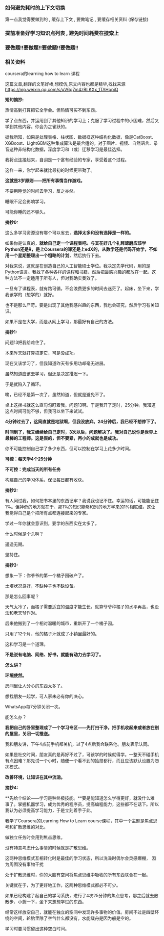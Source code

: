 ### 如何避免耗时的上下文切换

第一点我觉得要做到的 , 缓存上下文 ,  要做笔记 , 要缓存相关资料 (保存链接)



### 提前准备好学习知识点列表 , 避免时间耗费在搜索上

### 要做题!!要做题!!要做题!!要做题!!



### 相关资料 



coursera的learning how to learn 课程

这篇文章,翻译的文笔好棒,想模仿,原文内容也都是精华,找找来源 https://mp.weixin.qq.com/s/uV6g7m4zBLKXx_1TAHopiQ 



**短句摘抄:**

热情高到打算把它全学会。但热情可买不到东西。

学了点东西，并运用到了其他知识的学习上；克服了学习过程中的小困难，然后又学到其他内容。你会为之雀跃的。



据我所知，如果是处理表格、柱状图、数据框这种结构化数据，像是CatBoost、XGBoost、LightGBM这种集成算法是最合适的。对于图片、视频、自然语言、录音这种非结构化数据，深度学习和（或）迁移学习是最佳选择。

我将点连接起来，自诩是一个富有经验的专家，享受着这个过程。

这样一来，你学起来就比最初的时候更带劲了。

**这就是3岁原则——把所有事情当作游戏。** 



不要用睡觉的时间去学习，反之亦然。

睡眠不足会影响学习。

可能你睡的还不够久。



**摘抄0:**

这么多学习资源没有哪个可以省去，**选择太多和没有选择是一样的。**

如果你是认真的，**就给自己定一个课程表吧。**与其花好几个礼拜琢磨应该学Python还是R，是上Coursera的课还是上edX的，从数学还是代码开始学，不如**用一个星期整理出一个粗略的计划**，然后执行下去。

对我来说，这就是在创造自己的人工智能硕士学位。我决定先学代码，用的是Python语言。我找了各种各样的课程和书籍，然后把最感兴趣的都放在一起。这种方法不一定适用于所有人，但对我确实奏效了。

一旦有了课程表，就有路可循，不会浪费更多的时间去迷茫了。起床，坐下来，学我该学的（想学的）就好。

也不是那么严苛。要是出现了其他我感兴趣的东西，我也会研究，然后学习有关知识。

如果不是在大学，而是从网上学习，那最好有自己的方法。



**摘抄1:**

问题13把我给难住了。

本来昨天就打算搞定它，可是没成功。

现在又该学习了，但我知道昨天有多用功却毫无进展。

虽然知道应该去学习，但还是决定推迟一下。

于是就陷入了循环。

唉，已经不是第一次了，虽然知道，但就是避免不了。

桌上这摞书就这么直勾勾盯着我。问题13啊。于是我开了定时，25分钟。我知道这点时间可能不够，但我可以坐下来试试。

**4分钟过去了，这简直就是地狱啊，但我没放弃。24分钟后，我已经不想停下了。**

**时间到了，我又继续给自己定时，3次以后，问题解决了。我对自己说你是世界上最棒的工程师。这是假的，但不要紧，再小的成就也是成功。**

你不可能控制自己学了多少东西，但可以控制在学习上花多少时间。

**可控：每天学4个25分钟**

**不可控：完成当天的所有任务**

构建自己的学习体系，保证每日都有收获。



**摘抄2:**

有人问过我，如何把书本里的东西记牢？我说我也记不住。幸运的话，可能能记住1%。但神奇的地方就在于，那1%的知识能够和别的地方学来的1%相联结。这让我觉得自己是个把所有点都连接起来的专家。

学过一年你就会意识到，要学的东西实在太多了。

什么时候是个头啊？

遥遥无期。

坚持住。



**摘抄3:**

想象一下：你爷爷的第一个橘子园破产了。

土壤状况良好，不缺种子也不缺设备。

那是怎么回事呢？

天气太冷了，而橘子需要适宜的温度才能生长。就算爷爷种橘子的水平再高，也没法和老天爷作对。

后来他搬到了一个相对温暖的城市，重新开了一个橘子园。

只用了12个月，他的橘子汁就成了小镇里最好的。

这和学习是一个道理。

**不是说有电脑、网络、好书，就能有动力去学习了。**

**怎么讲？**

**环境使然。**

房间里让人分心的东西太多了。

想找朋友一起学，可人家未必有你的决心。

WhatsApp每7分钟关闭一次。

能怎么办？

**我把自己的卧室整理成了一个学习专区——先打扫干净，把手机收起来或者放在别的屋里，关闭一切推送。**

我和朋友讲，下午4点前手机都关机，过了4点后我会联系他。朋友表示认同。

如果是社交时间，朋友真的是再好不过了，可该学的时候就得学。一整天不碰手机有点困难？那先试一个小时，随便一个看不到的抽屉都行，而且应该默认设置为勿扰模式。

**改善环境，让知识在其中流淌。**



**摘抄4:**

**先给个结论——学习是种终极技能。**要是能知道怎么学得更好，就没什么难事了。掌握机器学习，成为优秀的程序员，提高编程能力，这些都不在话下。所以我认为必须提高学习能力，于是立刻着手于此。

我学了Coursera的Learning How to Learn course课程，其中一个主题是焦点思考和扩散思维的对比。

做独立任务时会用到焦点思维。

没有特意考虑什么事情的时候就是扩散思维。

这两种思维模式互相转化时是最佳的学习状态，所以洗澡时偶尔会灵感爆棚， 因为周围没有事物干扰

处于扩散思维时，你的大脑有空间将焦点思维中吸收的所有东西联合在一起。

关键就在于，为了更好地工作，这两种思维模式都必不可少。

如果已经构建了起自己的学习系统，进行了4次25分钟的焦点思考，那之后就去散散步，小憩一下，坐下来想想学过的东西。

经常这样放空自己，就能在独立的空间中发现许多事物的价值。房间不过是四壁环绕的空间，轮胎里除了空气什么都没有，水能载舟是因为船是空的。

学习时要习惯留出这种空白时间。